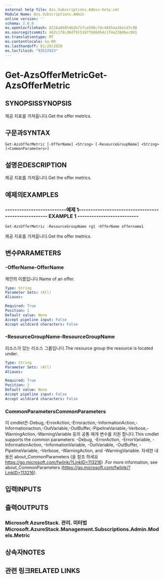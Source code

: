 ```yaml
---
external help file: Azs.Subscriptions.Admin-help.xml
Module Name: Azs.Subscriptions.Admin
online version: ''
schema: 2.0.0
ms.openlocfilehash: 8228a8605462b71fce598c7dc44454a16e1d7c90
ms.sourcegitcommit: 4d2c178cd6df9151877b08d54c1f4a228dbec9d1
ms.translationtype: MT
ms.contentlocale: ko-KR
ms.lasthandoff: 01/29/2020
ms.locfileid: "93522923"
---
```

# <span data-ttu-id="b3472-101">Get-AzsOfferMetric</span><span class="sxs-lookup"><span data-stu-id="b3472-101">Get-AzsOfferMetric</span></span>

## <span data-ttu-id="b3472-102">SYNOPSIS</span><span class="sxs-lookup"><span data-stu-id="b3472-102">SYNOPSIS</span></span>
<span data-ttu-id="b3472-103">제공 지표를 가져옵니다.</span><span class="sxs-lookup"><span data-stu-id="b3472-103">Get the offer metrics.</span></span>

## <span data-ttu-id="b3472-104">구문과</span><span class="sxs-lookup"><span data-stu-id="b3472-104">SYNTAX</span></span>

```
Get-AzsOfferMetric [-OfferName] <String> [-ResourceGroupName] <String> [<CommonParameters>]
```

## <span data-ttu-id="b3472-105">설명은</span><span class="sxs-lookup"><span data-stu-id="b3472-105">DESCRIPTION</span></span>
<span data-ttu-id="b3472-106">제공 지표를 가져옵니다.</span><span class="sxs-lookup"><span data-stu-id="b3472-106">Get the offer metrics.</span></span>

## <span data-ttu-id="b3472-107">예제의</span><span class="sxs-lookup"><span data-stu-id="b3472-107">EXAMPLES</span></span>

### <span data-ttu-id="b3472-108">--------------------------예제 1--------------------------</span><span class="sxs-lookup"><span data-stu-id="b3472-108">-------------------------- EXAMPLE 1 --------------------------</span></span>
```
Get-AzsOfferMetric -ResourceGroupName rg1 -OfferName offername1
```

<span data-ttu-id="b3472-109">제공 지표를 가져옵니다.</span><span class="sxs-lookup"><span data-stu-id="b3472-109">Get the offer metrics.</span></span>

## <span data-ttu-id="b3472-110">변수</span><span class="sxs-lookup"><span data-stu-id="b3472-110">PARAMETERS</span></span>

### <span data-ttu-id="b3472-111">-OfferName</span><span class="sxs-lookup"><span data-stu-id="b3472-111">-OfferName</span></span>
<span data-ttu-id="b3472-112">제안의 이름입니다.</span><span class="sxs-lookup"><span data-stu-id="b3472-112">Name of an offer.</span></span>

```yaml
Type: String
Parameter Sets: (All)
Aliases: 

Required: True
Position: 1
Default value: None
Accept pipeline input: False
Accept wildcard characters: False
```

### <span data-ttu-id="b3472-113">-ResourceGroupName</span><span class="sxs-lookup"><span data-stu-id="b3472-113">-ResourceGroupName</span></span>
<span data-ttu-id="b3472-114">리소스가 있는 리소스 그룹입니다.</span><span class="sxs-lookup"><span data-stu-id="b3472-114">The resource group the resource is located under.</span></span>

```yaml
Type: String
Parameter Sets: (All)
Aliases: 

Required: True
Position: 2
Default value: None
Accept pipeline input: False
Accept wildcard characters: False
```

### <span data-ttu-id="b3472-115">CommonParameters</span><span class="sxs-lookup"><span data-stu-id="b3472-115">CommonParameters</span></span>
<span data-ttu-id="b3472-116">이 cmdlet은-Debug,-ErrorAction,-Erroraction,-InformationAction,-Informationaction,-OutVariable,-OutBuffer,-PipelineVariable,-Verbose,-WarningAction,-WarningVariable 등의 공통 매개 변수를 지원 합니다.</span><span class="sxs-lookup"><span data-stu-id="b3472-116">This cmdlet supports the common parameters: -Debug, -ErrorAction, -ErrorVariable, -InformationAction, -InformationVariable, -OutVariable, -OutBuffer, -PipelineVariable, -Verbose, -WarningAction, and -WarningVariable.</span></span> <span data-ttu-id="b3472-117">자세한 내용은 about_CommonParameters (을 참조 하세요 https://go.microsoft.com/fwlink/?LinkID=113216) .</span><span class="sxs-lookup"><span data-stu-id="b3472-117">For more information, see about_CommonParameters (https://go.microsoft.com/fwlink/?LinkID=113216).</span></span>

## <span data-ttu-id="b3472-118">입력</span><span class="sxs-lookup"><span data-stu-id="b3472-118">INPUTS</span></span>

## <span data-ttu-id="b3472-119">출력</span><span class="sxs-lookup"><span data-stu-id="b3472-119">OUTPUTS</span></span>

### <span data-ttu-id="b3472-120">Microsoft AzureStack. 관리. 미터법</span><span class="sxs-lookup"><span data-stu-id="b3472-120">Microsoft.AzureStack.Management.Subscriptions.Admin.Models.Metric</span></span>

## <span data-ttu-id="b3472-121">상속자</span><span class="sxs-lookup"><span data-stu-id="b3472-121">NOTES</span></span>

## <span data-ttu-id="b3472-122">관련 링크</span><span class="sxs-lookup"><span data-stu-id="b3472-122">RELATED LINKS</span></span>

